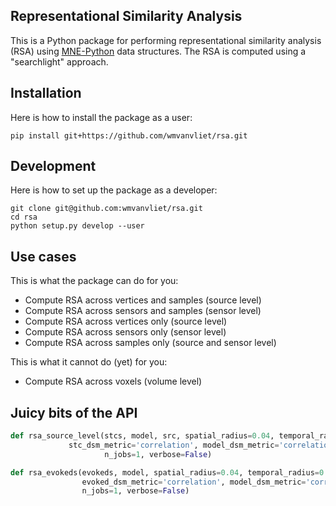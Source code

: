 Representational Similarity Analysis
------------------------------------

This is a Python package for performing representational similarity analysis (RSA) using [MNE-Python](https://martinos.org/mne/stable/index.html) data structures. The RSA is computed using a "searchlight" approach.

## Installation

Here is how to install the package as a user:

`pip install git+https://github.com/wmvanvliet/rsa.git`


## Development

Here is how to set up the package as a developer:

```
git clone git@github.com:wmvanvliet/rsa.git
cd rsa
python setup.py develop --user
```


## Use cases

This is what the package can do for you:

 - Compute RSA across vertices and samples (source level)
 - Compute RSA across sensors and samples (sensor level)
 - Compute RSA across vertices only (source level)
 - Compute RSA across sensors only (sensor level)
 - Compute RSA across samples only (source and sensor level)

This is what it cannot do (yet) for you:

 - Compute RSA across voxels (volume level)


## Juicy bits of the API 

```python
def rsa_source_level(stcs, model, src, spatial_radius=0.04, temporal_radius=0.1,
		     stc_dsm_metric='correlation', model_dsm_metric='correlation', rsa_metric='spearman',
                     n_jobs=1, verbose=False)

def rsa_evokeds(evokeds, model, spatial_radius=0.04, temporal_radius=0.1,
                evoked_dsm_metric='correlation', model_dsm_metric='correlation', rsa_metric='spearman',
                n_jobs=1, verbose=False)
```
